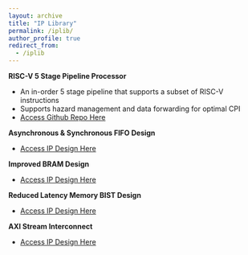 ```yaml
---
layout: archive
title: "IP Library"
permalink: /iplib/
author_profile: true
redirect_from:
  - /iplib
---
```



**RISC-V 5 Stage Pipeline Processor**
- An in-order 5 stage pipeline that supports a subset of RISC-V instructions
- Supports hazard management and data forwarding for optimal CPI
- [Access Github Repo Here](https://github.com/ycpoon/RISCV_5_Stage_Pipeline)

**Asynchronous & Synchronous FIFO Design**
- [Access IP Design Here](https://www.edaplayground.com/x/FrxZ)

**Improved BRAM Design**
- [Access IP Design Here](https://www.edaplayground.com/x/YFYf)

**Reduced Latency Memory BIST Design**
- [Access IP Design Here](https://www.edaplayground.com/x/Fr6S)

**AXI Stream Interconnect**
- [Access IP Design Here](https://www.edaplayground.com/x/DkCF)
